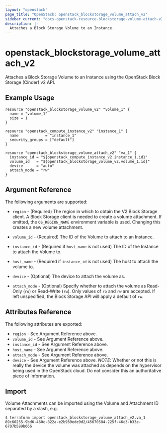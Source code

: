```yaml
---
layout: "openstack"
page_title: "OpenStack: openstack_blockstorage_volume_attach_v2"
sidebar_current: "docs-openstack-resource-blockstorage-volume-attach-v2"
description: |-
  Attaches a Block Storage Volume to an Instance.
---
```


# openstack\_blockstorage\_volume_attach_v2

Attaches a Block Storage Volume to an Instance using the OpenStack
Block Storage (Cinder) v2 API.

## Example Usage

```
resource "openstack_blockstorage_volume_v2" "volume_1" {
  name = "volume_1"
  size = 1
}

resource "openstack_compute_instance_v2" "instance_1" {
  name            = "instance_1"
  security_groups = ["default"]
}

resource "openstack_blockstorage_volume_attach_v2" "va_1" {
  instance_id = "${openstack_compute_instance_v2.instance_1.id}"
  volume_id   = "${openstack_blockstorage_volume_v2.volume_1.id}"
  device      = "auto"
  attach_mode = "rw"
}
```

## Argument Reference

The following arguments are supported:

* `region` - (Required) The region in which to obtain the V2 Block Storage
    client. A Block Storage client is needed to create a volume attachment.
    If omitted, the `OS_REGION_NAME` environment variable is used. Changing
    this creates a new volume attachment.

* `volume_id` - (Required) The ID of the Volume to attach to an Instance.

* `instance_id` - (Required if `host_name` is not used) The ID of the Instance
  to attach the Volume to.

* `host_name` - (Required if `instance_id` is not used) The host to attach the
  volume to.

* `device` - (Optional) The device to attach the volume as.

* `attach_mode` - (Optional) Specify whether to attach the volume as Read-Only
  (`ro`) or Read-Write (`rw`). Only values of `ro` and `rw` are accepted.
  If left unspecified, the Block Storage API will apply a default of `rw`.

## Attributes Reference

The following attributes are exported:

* `region` - See Argument Reference above.
* `volume_id` - See Argument Reference above.
* `instance_id` - See Argument Reference above.
* `host_name` - See Argument Reference above.
* `attach_mode` - See Argument Reference above.
* `device` - See Argument Reference above.
  _NOTE_: Whether or not this is really the device the volume was attached
  as depends on the hypervisor being used in the OpenStack cloud. Do not
  consider this an authoritative piece of information.

## Import

Volume Attachments can be imported using the Volume and Attachment ID
separated by a slash, e.g.

```
$ terraform import openstack_blockstorage_volume_attach_v2.va_1 89c60255-9bd6-460c-822a-e2b959ede9d2/45670584-225f-46c3-b33e-6707b589b666
```

